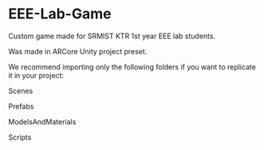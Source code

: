 # EEE-Lab-Game
Custom game made for SRMIST KTR 1st year EEE lab students.

Was made in ARCore Unity project preset.

We recommend importing only the following folders if you want to replicate it in your project:

Scenes

Prefabs

ModelsAndMaterials

Scripts
